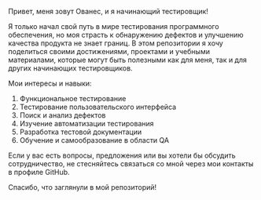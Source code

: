 Привет, меня зовут Ованес, и я начинающий тестировщик!

Я только начал свой путь в мире тестирования программного обеспечения, но моя страсть к обнаружению дефектов и улучшению качества продукта не знает границ. 
В этом репозитории я хочу поделиться своими достижениями, проектами и учебными материалами, которые могут быть полезными как для меня, так и для других начинающих тестировщиков.

Мои интересы и навыки:
  1. Функциональное тестирование
  2. Тестирование пользовательского интерфейса
  3. Поиск и анализ дефектов
  4. Изучение автоматизации тестирования
  5. Разработка тестовой документации
  6. Обучение и самообразование в области QA

Если у вас есть вопросы, предложения или вы хотели бы обсудить сотрудничество, не стесняйтесь связаться со мной через мои контакты в профиле GitHub.

Спасибо, что заглянули в мой репозиторий!
